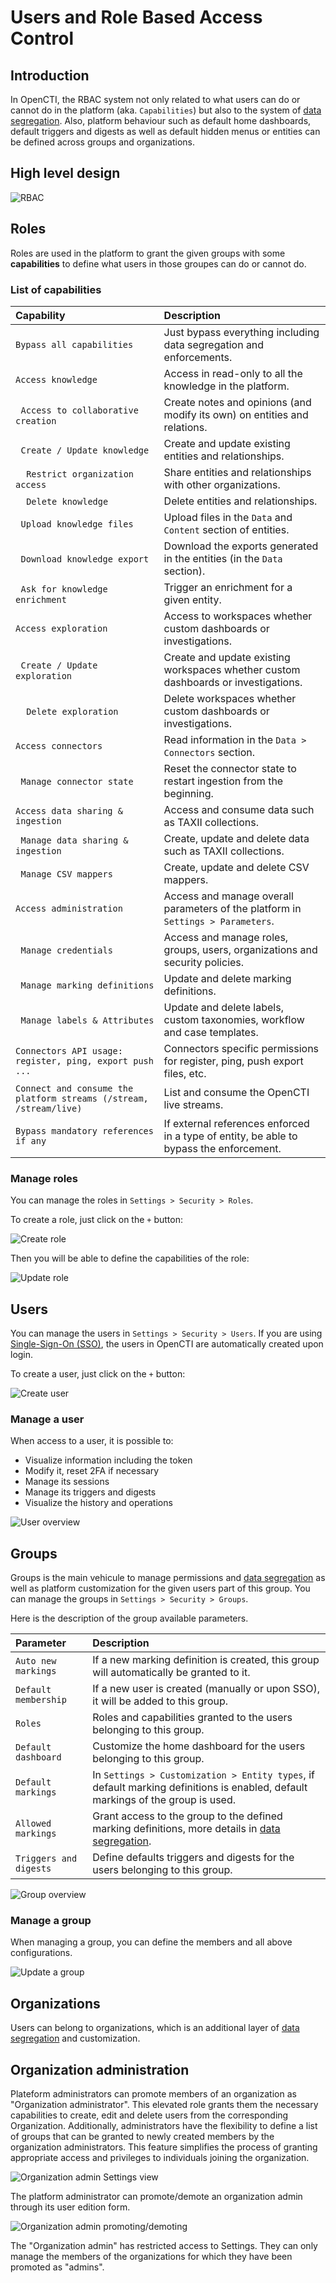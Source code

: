 # Users and Role Based Access Control

## Introduction

In OpenCTI, the RBAC system not only related to what users can do or cannot do in the platform (aka. `Capabilities`) but also to the system of [data segregation](segregation.md). Also, platform behaviour such as default home dashboards, default triggers and digests as well as default hidden menus or entities can be defined across groups and organizations.

## High level design

![RBAC](assets/rbac.png)

## Roles 

Roles are used in the platform to grant the given groups with some **capabilities** to define what users in those groupes can do or cannot do.

### List of capabilities

| Capability                                                         | Description                                                                             |
|:-------------------------------------------------------------------|:----------------------------------------------------------------------------------------|
| `Bypass all capabilities`                                          | Just bypass everything including data segregation and enforcements.                     |
| `Access knowledge`                                                 | Access in read-only to all the knowledge in the platform.                               |
| &nbsp;&nbsp;`Access to collaborative creation`                     | Create notes and opinions (and modify its own) on entities and relations.               |
| &nbsp;&nbsp;`Create / Update knowledge`                            | Create and update existing entities and relationships.                                  |
| &nbsp;&nbsp;&nbsp;&nbsp;`Restrict organization access`             | Share entities and relationships with other organizations.                              |
| &nbsp;&nbsp;&nbsp;&nbsp;`Delete knowledge`                         | Delete entities and relationships.                                                      |
| &nbsp;&nbsp;`Upload knowledge files`                               | Upload files in the `Data` and `Content` section of entities.                           |
| &nbsp;&nbsp;`Download knowledge export`                            | Download the exports generated in the entities (in the `Data` section).                 |
| &nbsp;&nbsp;`Ask for knowledge enrichment`                         | Trigger an enrichment for a given entity.                                               |
| `Access exploration`                                               | Access to workspaces whether custom dashboards or investigations.                       |
| &nbsp;&nbsp;`Create / Update exploration`                          | Create and update existing workspaces whether custom dashboards or investigations.      |
| &nbsp;&nbsp;&nbsp;&nbsp;`Delete exploration`                       | Delete workspaces whether custom dashboards or investigations.                          |
| `Access connectors`                                                | Read information in the `Data > Connectors` section.                                    |
| &nbsp;&nbsp;`Manage connector state`                               | Reset the connector state to restart ingestion from the beginning.                      |
| `Access data sharing & ingestion`                                                | Access and consume data such as TAXII collections.                                      |
| &nbsp;&nbsp;`Manage data sharing & ingestion`                             | Create, update and delete data such as TAXII collections.                               |
| &nbsp;&nbsp;`Manage CSV mappers`                                   | Create, update and delete CSV mappers.                                                  |
| `Access administration`                                            | Access and manage overall parameters of the platform in `Settings > Parameters`.        |
| &nbsp;&nbsp;`Manage credentials`                                   | Access and manage roles, groups, users, organizations and security policies.            |
| &nbsp;&nbsp;`Manage marking definitions`                           | Update and delete marking definitions.                                                  |
| &nbsp;&nbsp;`Manage labels & Attributes`                           | Update and delete labels, custom taxonomies, workflow and case templates.               |
| `Connectors API usage: register, ping, export push ...`            | Connectors specific permissions for register, ping, push export files, etc.             |
| `Connect and consume the platform streams (/stream, /stream/live)` | List and consume the OpenCTI live streams.                                              |
| `Bypass mandatory references if any`                               | If external references enforced in a type of entity, be able to bypass the enforcement. |


### Manage roles

You can manage the roles in `Settings > Security > Roles`.

To create a role, just click on the `+` button:

![Create role](assets/create-role.png)

Then you will be able to define the capabilities of the role:

![Update role](assets/update-role.png)

## Users

You can manage the users in `Settings > Security > Users`. If you are using [Single-Sign-On (SSO)](../deployment/authentication.md), the users in OpenCTI are automatically created upon login.

To create a user, just click on the `+` button:

![Create user](assets/create-user.png)

### Manage a user

When access to a user, it is possible to:

* Visualize information including the token
* Modify it, reset 2FA if necessary
* Manage its sessions
* Manage its triggers and digests
* Visualize the history and operations

![User overview](assets/user-overview.png)

## Groups

Groups is the main vehicule to manage permissions and [data segregation](segregation.md) as well as platform customization for the given users part of this group. You can manage the groups in `Settings > Security > Groups`.

Here is the description of the group available parameters.

| Parameter                                                         | Description                                                                                                                     |
| :---------------------------------------------------------------- | :------------------------------------------------------------------------------------------------------------------------------ |
| `Auto new markings`                                               | If a new marking definition is created, this group will automatically be granted to it.                                         |
| `Default membership`                                              | If a new user is created (manually or upon SSO), it will be added to this group.                                                |
| `Roles`                                                           | Roles and capabilities granted to the users belonging to this group.                                                            |
| `Default dashboard`                                               | Customize the home dashboard for the users belonging to this group.                                                             |
| `Default markings`                                                | In `Settings > Customization > Entity types`, if default marking definitions is enabled, default markings of the group is used. |
| `Allowed markings`                                                | Grant access to the group to the defined marking definitions, more details in [data segregation](segregation.md).               |
| `Triggers and digests`                                            | Define defaults triggers and digests for the users belonging to this group.                                                     |

![Group overview](assets/group-overview.png)

### Manage a group

When managing a group, you can define the members and all above configurations.

![Update a group](assets/update-group.png)

## Organizations

Users can belong to organizations, which is an additional layer of [data segregation](segregation.md) and customization.

## Organization administration

Plateform administrators can promote members of an organization as "Organization administrator". This elevated role grants them the necessary capabilities to create, edit and delete users from the corresponding Organization. Additionally, administrators have the flexibility to define a list of groups that can be granted to newly created members by the organization administrators. This feature simplifies the process of granting appropriate access and privileges to individuals joining the organization.

![Organization admin Settings view](assets/organization_admin_view.png)

The platform administrator can promote/demote an organization admin through its user edition form.

![Organization admin promoting/demoting](assets/define_organization_admin.png)

The "Organization admin" has restricted access to Settings. They can only manage the members of the organizations for which they have been promoted as "admins".

